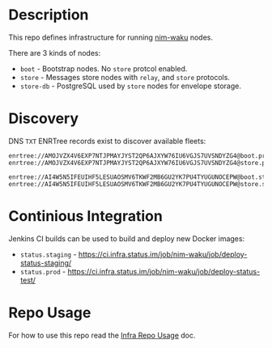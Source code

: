 # Description

This repo defines infrastructure for running [nim-waku](github.com/status-im/nim-waku) nodes.

There are 3 kinds of nodes:

* `boot` - Bootstrap nodes. No `store` protcol enabled.
* `store` - Messages store nodes with `relay`, and `store` protocols.
* `store-db` - PostgreSQL used by `store` nodes for envelope storage.

# Discovery

DNS `TXT` ENRTree records exist to discover available fleets:
```
enrtree://AMOJVZX4V6EXP7NTJPMAYJYST2QP6AJXYW76IU6VGJS7UVSNDYZG4@boot.prod.status.nodes.status.im
enrtree://AMOJVZX4V6EXP7NTJPMAYJYST2QP6AJXYW76IU6VGJS7UVSNDYZG4@store.prod.status.nodes.status.im
```
```
enrtree://AI4W5N5IFEUIHF5LESUAOSMV6TKWF2MB6GU2YK7PU4TYUGUNOCEPW@boot.staging.status.nodes.status.im
enrtree://AI4W5N5IFEUIHF5LESUAOSMV6TKWF2MB6GU2YK7PU4TYUGUNOCEPW@store.staging.status.nodes.status.im
```

# Continious Integration

Jenkins CI builds can be used to build and deploy new Docker images:

* `status.staging` - https://ci.infra.status.im/job/nim-waku/job/deploy-status-staging/
* `status.prod` - https://ci.infra.status.im/job/nim-waku/job/deploy-status-test/

# Repo Usage

For how to use this repo read the [Infra Repo Usage](https://github.com/status-im/infra-docs/blob/master/docs/general/infra_repo_usage.md) doc.

